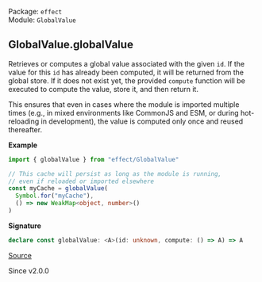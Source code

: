 Package: `effect`<br />
Module: `GlobalValue`<br />

## GlobalValue.globalValue

Retrieves or computes a global value associated with the given `id`. If the value for this `id`
has already been computed, it will be returned from the global store. If it does not exist yet,
the provided `compute` function will be executed to compute the value, store it, and then return it.

This ensures that even in cases where the module is imported multiple times (e.g., in mixed environments
like CommonJS and ESM, or during hot-reloading in development), the value is computed only once and reused
thereafter.

**Example**

```ts
import { globalValue } from "effect/GlobalValue"

// This cache will persist as long as the module is running,
// even if reloaded or imported elsewhere
const myCache = globalValue(
  Symbol.for("myCache"),
  () => new WeakMap<object, number>()
)
```

**Signature**

```ts
declare const globalValue: <A>(id: unknown, compute: () => A) => A
```

[Source](https://github.com/Effect-TS/effect/tree/main/packages/effect/src/GlobalValue.ts#L42)

Since v2.0.0